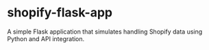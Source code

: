 # shopify-flask-app
A simple Flask application that simulates handling Shopify data using Python and API integration.
